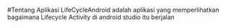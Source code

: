 #Tentang Aplikasi
LifeCycleAndroid  adalah aplikasi yang memperlihatkan bagaimana Lifecycle Activity di android studio itu berjalan
